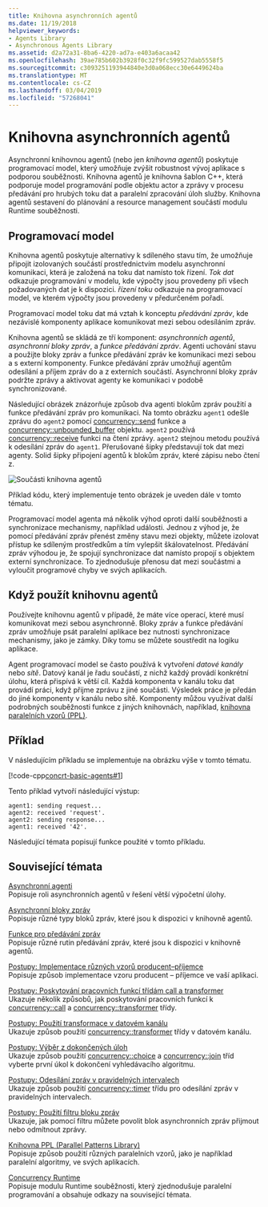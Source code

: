 ```yaml
---
title: Knihovna asynchronních agentů
ms.date: 11/19/2018
helpviewer_keywords:
- Agents Library
- Asynchronous Agents Library
ms.assetid: d2a72a31-8ba6-4220-ad7a-e403a6acaa42
ms.openlocfilehash: 39ae785b602b3928f0c32f9fc599527dab5558f5
ms.sourcegitcommit: c3093251193944840e3d0a068ecc30e6449624ba
ms.translationtype: MT
ms.contentlocale: cs-CZ
ms.lasthandoff: 03/04/2019
ms.locfileid: "57268041"
---
```

# <a name="asynchronous-agents-library"></a>Knihovna asynchronních agentů

Asynchronní knihovnou agentů (nebo jen *knihovna agentů*) poskytuje programovací model, který umožňuje zvýšit robustnost vývoj aplikace s podporou souběžnosti. Knihovna agentů je knihovna šablon C++, která podporuje model programování podle objektu actor a zprávy v procesu předávání pro hrubých toku dat a paralelní zpracování úloh služby. Knihovna agentů sestavení do plánování a resource management součástí modulu Runtime souběžnosti.

## <a name="programming-model"></a>Programovací model

Knihovna agentů poskytuje alternativy k sdíleného stavu tím, že umožňuje připojit izolovaných součástí prostřednictvím modelu asynchronní komunikaci, která je založená na toku dat namísto tok řízení. *Tok dat* odkazuje programování v modelu, kde výpočty jsou provedeny při všech požadovaných dat je k dispozici. *řízení toku* odkazuje na programovací model, ve kterém výpočty jsou provedeny v předurčeném pořadí.

Programovací model toku dat má vztah k konceptu *předávání zpráv*, kde nezávislé komponenty aplikace komunikovat mezi sebou odesíláním zpráv.

Knihovna agentů se skládá ze tří komponent: *asynchronních agentů*, *asynchronní bloky zpráv*, a *funkce předávání zpráv*. Agenti uchování stavu a použijte bloky zpráv a funkce předávání zpráv ke komunikaci mezi sebou a s externí komponenty. Funkce předávání zpráv umožňují agentům odesílání a příjem zpráv do a z externích součástí. Asynchronní bloky zpráv podržte zprávy a aktivovat agenty ke komunikaci v podobě synchronizované.

Následující obrázek znázorňuje způsob dva agenti blokům zpráv použití a funkce předávání zpráv pro komunikaci. Na tomto obrázku `agent1` odešle zprávu do `agent2` pomocí [concurrency::send](reference/concurrency-namespace-functions.md#send) funkce a [concurrency::unbounded_buffer](reference/unbounded-buffer-class.md) objektu. `agent2` používá [concurrency::receive](reference/concurrency-namespace-functions.md#receive) funkci na čtení zprávy. `agent2` stejnou metodu používá k odesílání zpráv do `agent1`. Přerušované šipky představují tok dat mezi agenty. Solid šipky připojení agentů k blokům zpráv, které zápisu nebo čtení z.

![Součásti knihovna agentů](../../parallel/concrt/media/agent_librarycomp.png "komponenty knihovna agentů")

Příklad kódu, který implementuje tento obrázek je uveden dále v tomto tématu.

Programovací model agenta má několik výhod oproti další souběžnosti a synchronizace mechanismy, například události. Jednou z výhod je, že pomocí předávání zpráv přenést změny stavu mezi objekty, můžete izolovat přístup ke sdíleným prostředkům a tím vylepšit škálovatelnost. Předávání zpráv výhodou je, že spojují synchronizace dat namísto propojí s objektem externí synchronizace. To zjednodušuje přenosu dat mezi součástmi a vyloučit programové chyby ve svých aplikacích.

## <a name="when-to-use-the-agents-library"></a>Když použít knihovnu agentů

Používejte knihovnu agentů v případě, že máte více operací, které musí komunikovat mezi sebou asynchronně. Bloky zpráv a funkce předávání zpráv umožňuje psát paralelní aplikace bez nutnosti synchronizace mechanismy, jako je zámky. Díky tomu se můžete soustředit na logiku aplikace.

Agent programovací model se často používá k vytvoření *datové kanály* nebo *sítě*. Datový kanál je řadu součástí, z nichž každý provádí konkrétní úlohu, která přispívá k větší cíl. Každá komponenta v kanálu toku dat provádí práci, když přijme zprávu z jiné součásti. Výsledek práce je předán do jiné komponenty v kanálu nebo sítě. Komponenty můžou využívat další podrobných souběžnosti funkce z jiných knihovnách, například, [knihovna paralelních vzorů (PPL)](../../parallel/concrt/parallel-patterns-library-ppl.md).

## <a name="example"></a>Příklad

V následujícím příkladu se implementuje na obrázku výše v tomto tématu.

[!code-cpp[concrt-basic-agents#1](../../parallel/concrt/codesnippet/cpp/asynchronous-agents-library_1.cpp)]

Tento příklad vytvoří následující výstup:

```Output
agent1: sending request...
agent2: received 'request'.
agent2: sending response...
agent1: received '42'.
```

Následující témata popisují funkce použité v tomto příkladu.

## <a name="related-topics"></a>Související témata

[Asynchronní agenti](../../parallel/concrt/asynchronous-agents.md)<br/>
Popisuje roli asynchronních agentů v řešení větší výpočetní úlohy.

[Asynchronní bloky zpráv](../../parallel/concrt/asynchronous-message-blocks.md)<br/>
Popisuje různé typy bloků zpráv, které jsou k dispozici v knihovně agentů.

[Funkce pro předávání zpráv](../../parallel/concrt/message-passing-functions.md)<br/>
Popisuje různé rutin předávání zpráv, které jsou k dispozici v knihovně agentů.

[Postupy: Implementace různých vzorů producent–příjemce](../../parallel/concrt/how-to-implement-various-producer-consumer-patterns.md)<br/>
Popisuje způsob implementace vzoru producent – příjemce ve vaší aplikaci.

[Postupy: Poskytování pracovních funkcí třídám call a transformer](../../parallel/concrt/how-to-provide-work-functions-to-the-call-and-transformer-classes.md)<br/>
Ukazuje několik způsobů, jak poskytování pracovních funkcí k [concurrency::call](../../parallel/concrt/reference/call-class.md) a [concurrency::transformer](../../parallel/concrt/reference/transformer-class.md) třídy.

[Postupy: Použití transformace v datovém kanálu](../../parallel/concrt/how-to-use-transformer-in-a-data-pipeline.md)<br/>
Ukazuje způsob použití [concurrency::transformer](../../parallel/concrt/reference/transformer-class.md) třídy v datovém kanálu.

[Postupy: Výběr z dokončených úloh](../../parallel/concrt/how-to-select-among-completed-tasks.md)<br/>
Ukazuje způsob použití [concurrency::choice](../../parallel/concrt/reference/choice-class.md) a [concurrency::join](../../parallel/concrt/reference/join-class.md) tříd vyberte první úkol k dokončení vyhledávacího algoritmu.

[Postupy: Odesílání zpráv v pravidelných intervalech](../../parallel/concrt/how-to-send-a-message-at-a-regular-interval.md)<br/>
Ukazuje způsob použití [concurrency::timer](../../parallel/concrt/reference/timer-class.md) třídu pro odesílání zpráv v pravidelných intervalech.

[Postupy: Použití filtru bloku zpráv](../../parallel/concrt/how-to-use-a-message-block-filter.md)<br/>
Ukazuje, jak pomocí filtru můžete povolit blok asynchronních zpráv přijmout nebo odmítnout zprávy.

[Knihovna PPL (Parallel Patterns Library)](../../parallel/concrt/parallel-patterns-library-ppl.md)<br/>
Popisuje způsob použití různých paralelních vzorů, jako je například paralelní algoritmy, ve svých aplikacích.

[Concurrency Runtime](../../parallel/concrt/concurrency-runtime.md)<br/>
Popisuje modulu Runtime souběžnosti, který zjednodušuje paralelní programování a obsahuje odkazy na související témata.
